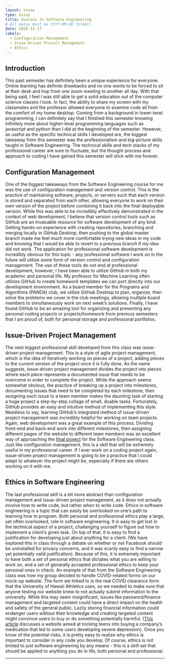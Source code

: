 ```yaml
---
layout: essay
type: essay
title: Success in Software Engineering
# All dates must be YYYY-MM-DD format!
date: 2020-12-17
labels:
  - Configuration Management
  - Issue-Driven Project Management
  - Ethics
---
```


## Introduction
This past semester has definitely been a unique experience for everyone.  Online learning has definite drawbacks and no one wants to be forced to sit at their desk and hop from one zoom meeting to another all day.  With that being said, I feel I was still able to get a solid education out of the computer science classes I took.  In fact, the ability to share my screen with my classmates and the professor allowed everyone to examine code all from the comfort of my home desktop.  Coming from a background in lower-level programming, I can definitely say that I finished this semester knowing infinitely more about higher-level programming languages such as javascript and python than I did at the beginning of the semester.  However, as useful as the specific technical skills I developed are, the biggest takeaway from this semester was the professionalism and big-picture skills taught in Software Engineering.  The technical skills and tech stacks of my professional career are sure to fluctuate, but the thought process and approach to coding I have gained this semester will stick with me forever.  

## Configuration Management
One of the biggest takeaways from the Software Engineering course for me was the use of configuration management and version control.  This is the practice of maintaining software, projects, or servers such that each version is stored and separated from each other, allowing everyone to work on their own version of the project before combining it back into the final deployable version.  While this was able to be incredibly effectively demonstrated in the context of web development, I believe that version control tools such as GitHub are an invaluable resource for software development of any kind.  Getting hands-on experience with creating repositories, branching and merging locally in GitHub Desktop, then pushing to the global master branch made me feel much more comfortable trying new ideas in my code and knowing that I would be able to revert to a previous branch if my idea did not work.  The application for professional software development is incredibly obvious for this topic - any professional software I work on in the future will utilize some form of version control and configuration management.  The use of these tools do not end at professional development, however; I have been able to utilize GitHub in both my academic and personal life.  My professor for Machine Learning often utilizes GitHub to create homework templates we can port directly into our development environment.  As a board member for the Programs and Algorithms (PANDA) club, we utilize GitHub Desktop to plan, organize, then solve the problems we cover in the club meetings, allowing multiple board members to simultaneously work on next week’s solutions.  Finally, I have found GitHub to be an amazing tool for organizing and presenting any personal coding projects or projects/homework from previous semesters that I am proud of, both for personal storage and professional portfolios.

## Issue-Driven Project Management
The next biggest professional skill developed from this class was issue-driven project management.  This is a style of agile project management, which is the idea of iteratively working on pieces of a project, adding pieces to the current version of the project once it is fully done.  As the name suggests, issue-driven project management divides the project into pieces where each piece represents a documented issue that needs to be overcome in order to complete the project.  While the approach seems somewhat obvious, the practice of breaking up a project into milestones, documenting issues that need to be completed by each milestone, then assigning each issue to a team member makes the daunting task of starting a huge project a step-by-step collage of small, doable tasks.  Fortunately, GitHub provides an easy and intuitive method of implementing this style.  Needless to say, learning GitHub’s integrated method of issue-driven project management was incredibly helpful for working on team projects.  Again, web development was a great example of this process.  Dividing front-end and back-end work into different milestones, then assigning different pages of the website to different team members was an excellent way of approaching the [final project](https://robert-lemon-uhm.github.io/projects/AthletiCheck) for the Software Engineering class.  Just like configuration management, this is a skill that will be extremely useful in my professional career.  If I ever work on a coding project again, issue-driven project management is going to be a practice that I could adapt to whatever the project might be, especially if there are others working on it with me.  

## Ethics in Software Engineering
The last professional skill is a bit more abstract than configuration management and issue-driven project management, as it does not actually involve how to write code, but rather *when* to write code.  Ethics in software engineering is a topic that can easily be overlooked on one’s path to learning how to program.  Both personal and professional ethics play a large, yet often overlooked, role in software engineering.  It is easy to get lost in the technical aspect of a project, challenging yourself to figure out how to implement a client’s given task.  On top of that, it is easy to find a justification for developing just about anything for a client.  (We have explored this in class through a debate on whether or not Facebook should be uninstalled for privacy concerns, and it was scarily easy to find a narrow yet potentially valid justification).  Because of this, it is extremely important to have both a set of personal ethics that dictates what you are willing to work on, and a set of generally accepted professional ethics to keep your personal ones in check.  An example of that from the Software Engineering class was how my group decided to handle COVID-related forms on our mock-up website.  The form we linked to is the real COVID clearance form that the University of Hawaii Athletics uses, so we needed to make sure that anyone testing our website knew to not actually submit information to the university.  While this may seem insignificant, issues like password/finance management and targeted content could have a direct impact on the health and safety of the general public.  Lazily storing financial information could endanger users without their knowledge and creating targeted content might convince users to buy or do something potentially harmful.  ([This article](https://www.freecodecamp.org/news/the-code-im-still-ashamed-of-e4c021dff55e/#.tsjl7lkxy) discusses a website aimed at tricking teens into buying a company’s medication that led to some users developing severe depression).  Once you know of the potential risks, it is pretty easy to realize why ethics is important to consider in any code you develop.  Of course, ethics is not limited to just software engineering by any means - this is a skill set that should be applied to anything you do in life, both personal and professional.

---
